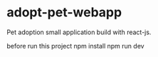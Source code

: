 # adopt-pet-webapp
Pet adoption small application build with react-js.



before run this project 
npm install 
npm run dev
 
